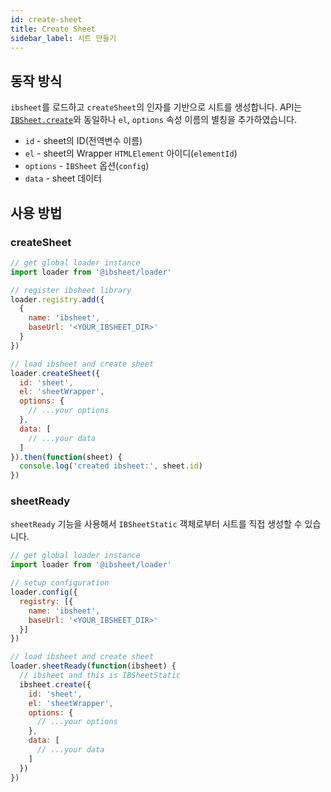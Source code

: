 ```yaml
---
id: create-sheet
title: Create Sheet
sidebar_label: 시트 만들기
---
```


## 동작 방식

`ibsheet`를 로드하고 `createSheet`의 인자를 기반으로 시트를 생성합니다. API는 [`IBSheet.create`](https://docs.ibleaders.com/ibsheet/v8/manual/#docs/static/create)와 동일하나 `el`, `options` 속성 이름의 별칭을 추가하였습니다.

* `id` - sheet의 ID(전역변수 이름)
* `el` - sheet의 Wrapper `HTMLElement` 아이디(`elementId`)
* `options` - `IBSheet` 옵션(`config`)
* `data` - sheet 데이터

## 사용 방법

### createSheet

```js
// get global loader instance
import loader from '@ibsheet/loader'

// register ibsheet library
loader.registry.add({
  {
    name: 'ibsheet',
    baseUrl: '<YOUR_IBSHEET_DIR>'
  }
})

// load ibsheet and create sheet
loader.createSheet({
  id: 'sheet',
  el: 'sheetWrapper',
  options: {
    // ...your options
  },
  data: [
    // ...your data
  ]
}).then(function(sheet) {
  console.log('created ibsheet:', sheet.id)
})
```

### sheetReady

`sheetReady` 기능을 사용해서 `IBSheetStatic` 객체로부터 시트를 직접 생성할 수 있습니다.

```js
// get global loader instance
import loader from '@ibsheet/loader'

// setup configuration
loader.config({
  registry: [{
    name: 'ibsheet',
    baseUrl: '<YOUR_IBSHEET_DIR>'
  }]
})

// load ibsheet and create sheet
loader.sheetReady(function(ibsheet) {
  // ibsheet and this is IBSheetStatic
  ibsheet.create({
    id: 'sheet',
    el: 'sheetWrapper',
    options: {
      // ...your options
    },
    data: [
      // ...your data
    ]
  })
})
```
